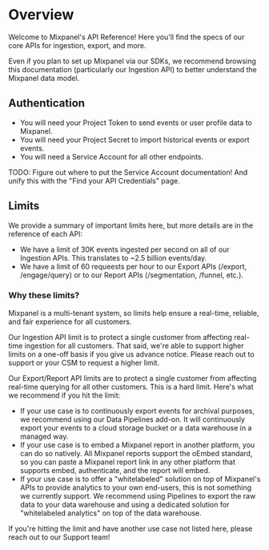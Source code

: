 # Overview
Welcome to Mixpanel's API Reference! Here you'll find the specs of our core APIs for ingestion, export, and more.

Even if you plan to set up Mixpanel via our SDKs, we recommend browsing this documentation (particularly our Ingestion API) to better understand the Mixpanel data model.

## Authentication
* You will need your Project Token to send events or user profile data to Mixpanel.
* You will need your Project Secret to import historical events or export events.
* You will need a Service Account for all other endpoints.

TODO: Figure out where to put the Service Account documentation! And unify this with the "Find your API Credentials" page.


## Limits
We provide a summary of important limits here, but more details are in the reference of each API:
* We have a limit of 30K events ingested per second on all of our Ingestion APIs. This translates to ~2.5 billion events/day.
* We have a limit of 60 requeests per hour to our Export APIs (/export, /engage/query) or to our Report APIs (/segmentation, /funnel, etc.).


### Why these limits?
Mixpanel is a multi-tenant system, so limits help ensure a real-time, reliable, and fair experience for all customers.

Our Ingestion API limit is to protect a single customer from affecting real-time ingestion for all customers. That said, we're able to support higher limits on a one-off basis if you give us advance notice. Please reach out to support or your CSM to request a higher limit.

Our Export/Report API limits are to protect a single customer from affecting real-time querying for all other customers. This is a hard limit. Here's what we recommend if you hit the limit:
* If your use case is to continuously export events for archival purposes, we recommend using our Data Pipelines add-on. It will continuously export your events to a cloud storage bucket or a data warehouse in a managed way.
* If your use case is to embed a Mixpanel report in another platform, you can do so natively. All Mixpanel reports support the oEmbed standard, so you can paste a Mixpanel report link in any other platform that supports embed, authenticate, and the report will embed.
* If your use case is to offer a "whitelabeled" solution on top of Mixpanel's APIs to provide analytics to your own end-users, this is not something we currently support. We recommend using Pipelines to export the raw data to your data warehouse and using a dedicated solution for "whitelabeled analytics" on top of the data warehouse.

If you're hitting the limit and have another use case not listed here, please reach out to our Support team!
